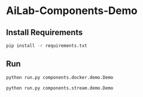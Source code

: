 # AiLab-Components-Demo

## Install Requirements

``` bash
pip install -r requirements.txt
```

## Run

``` bash
python run.py components.docker.demo.Demo
```

``` bash
python run.py components.stream.demo.Demo
```
